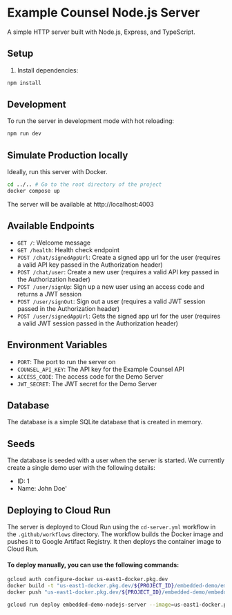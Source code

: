 # Example Counsel Node.js Server

A simple HTTP server built with Node.js, Express, and TypeScript.

## Setup

1. Install dependencies:
```bash
npm install
```

## Development

To run the server in development mode with hot reloading:
```bash
npm run dev
```

## Simulate Production locally

Ideally, run this server with Docker.
```bash
cd ../.. # Go to the root directory of the project
docker compose up
```

The server will be available at http://localhost:4003

## Available Endpoints

- `GET /`: Welcome message
- `GET /health`: Health check endpoint
- `POST /chat/signedAppUrl`: Create a signed app url for the user (requires a valid API key passed in the Authorization header)
- `POST /chat/user`: Create a new user (requires a valid API key passed in the Authorization header)
- `POST /user/signUp`: Sign up a new user using an access code and returns a JWT session
- `POST /user/signOut`: Sign out a user (requires a valid JWT session passed in the Authorization header)
- `POST /user/signedAppUrl`: Gets the signed app url for the user (requires a valid JWT session passed in the Authorization header)

## Environment Variables

- `PORT`: The port to run the server on
- `COUNSEL_API_KEY`: The API key for the Example Counsel API
- `ACCESS_CODE`: The access code for the Demo Server
- `JWT_SECRET`: The JWT secret for the Demo Server

## Database

The database is a simple SQLite database that is created in memory.

## Seeds

The database is seeded with a user when the server is started. We currently create a single demo user with the following details:

- ID: 1
- Name: John Doe'


## Deploying to Cloud Run

The server is deployed to Cloud Run using the `cd-server.yml` workflow in the `.github/workflows` directory.
The workflow builds the Docker image and pushes it to Google Artifact Registry.
It then deploys the container image to Cloud Run.

#### To deploy manually, you can use the following commands:

```bash
gcloud auth configure-docker us-east1-docker.pkg.dev
docker build -t "us-east1-docker.pkg.dev/${PROJECT_ID}/embedded-demo/embedded-demo-nodejs-server:latest" --platform linux/amd64 ./
docker push "us-east1-docker.pkg.dev/${PROJECT_ID}/embedded-demo/embedded-demo-nodejs-server:latest"

gcloud run deploy embedded-demo-nodejs-server --image=us-east1-docker.pkg.dev/${PROJECT_ID}/embedded-demo/embedded-demo-nodejs-server:latest --project=${PROJECT_ID} --region=us-east1 --allow-unauthenticated --port=4003 --set-env-vars <all-env-vars>
```



